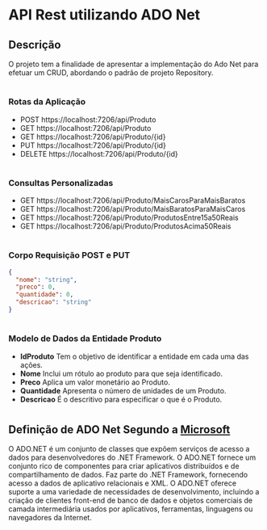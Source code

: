 # API Rest utilizando ADO Net
## Descrição
O projeto tem a finalidade de apresentar a implementação do Ado Net para efetuar um CRUD, abordando 
o padrão de projeto Repository.
#
### Rotas da Aplicação
+ POST https://localhost:7206/api/Produto
+ GET https://localhost:7206/api/Produto
+ GET https://localhost:7206/api/Produto/{id}
+ PUT https://localhost:7206/api/Produto/{id}
+ DELETE https://localhost:7206/api/Produto/{id}
#
### Consultas Personalizadas
+ GET https://localhost:7206/api/Produto/MaisCarosParaMaisBaratos
+ GET https://localhost:7206/api/Produto/MaisBaratosParaMaisCaros
+ GET https://localhost:7206/api/Produto/ProdutosEntre15a50Reais
+ GET https://localhost:7206/api/Produto/ProdutosAcima50Reais
#
### Corpo Requisição POST e PUT
```json
{
  "nome": "string",
  "preco": 0,
  "quantidade": 0,
  "descricao": "string"
}
```
#
### Modelo de Dados da Entidade Produto
+ __IdProduto__ Tem o objetivo de identificar a entidade em cada uma das ações.
+ __Nome__ Inclui um rótulo ao produto para que seja identificado.
+ __Preco__ Aplica um valor monetário ao Produto.
+ __Quantidade__ Apresenta o número de unidades de um Produto.
+ __Descricao__ É o descritivo para especificar o que é o Produto.
#
## Definição de ADO Net Segundo a [Microsoft](https://learn.microsoft.com/pt-br/dotnet/framework/data/adonet/)
O ADO.NET é um conjunto de classes que expõem serviços de acesso a dados para desenvolvedores do .NET Framework. 
O ADO.NET fornece um conjunto rico de componentes para criar aplicativos distribuídos e de compartilhamento de dados. Faz parte do .NET Framework, fornecendo acesso a dados de aplicativo relacionais e XML. 
O ADO.NET oferece suporte a uma variedade de necessidades de desenvolvimento, incluindo a criação de clientes front-end de banco de dados e objetos comerciais de camada intermediária usados por aplicativos, ferramentas, linguagens ou navegadores da Internet.
